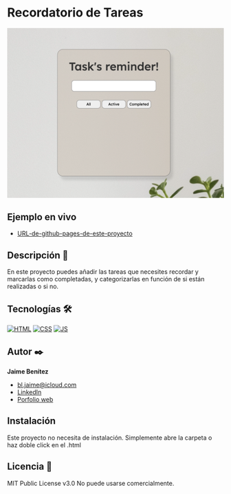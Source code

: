 # Recordatorio de Tareas

![Imagen del proyecto](https://raw.githubusercontent.com/jaimebenitezlope/Recordatorio-de-tareas/main/src/assets/images/Screenshot%202024-02-26%20at%2018.40.43.png)

## Ejemplo en vivo

- [URL-de-github-pages-de-este-proyecto](https://jaimebenitezlope.github.io/Recordatorio-de-tareas/)

## Descripción 📑

En este proyecto puedes añadir las tareas que necesites recordar y marcarlas como completadas, y categorizarlas en función de si están realizadas o si no.

<!-- ## ¿Qué he aprendido en este proyecto? 🙇🏻 -->

## Tecnologías 🛠

<!-- Iconos sacados de: https://github.com/hendrasob/badges/blob/master/README.md y https://github.com/alexandresanlim/Badges4-README.md-Profile -->

[![HTML](https://img.shields.io/badge/HTML5-E34F26?style=for-the-badge&logo=html5&logoColor=white)](https://es.wikipedia.org/wiki/HTML5)
[![CSS](https://img.shields.io/badge/CSS3-1572B6?style=for-the-badge&logo=css3&logoColor=white)](https://es.wikipedia.org/wiki/CSS)
[![JS](https://img.shields.io/badge/JavaScript-F7DF1E?style=for-the-badge&logo=javascript&logoColor=black)](https://es.wikipedia.org/wiki/JavaScript)

<!-- ## Vista previa del proyecto

Si quieres echar un vistazo al proyecto, te recomiendo:

![Captura del proyecto](https://github.com/eduardofierropro/Portafolio-y-CV/blob/main/CAPTURA-DEL-PROYECTO.jpg?raw=true)
![Captura del proyecto](https://github.com/eduardofierropro/Portafolio-y-CV/blob/main/CAPTURA-DEL-PROYECTO.jpg?raw=true)
![Captura del proyecto](https://github.com/eduardofierropro/Portafolio-y-CV/blob/main/CAPTURA-DEL-PROYECTO.jpg?raw=true) -->

## Autor ✒️

**Jaime Benítez**

- bl.jaime@icloud.com
- [LinkedIn](https://www.linkedin.com/in/jaimebenitezlope/)
- [Porfolio web]()

## Instalación

Este proyecto no necesita de instalación. Simplemente abre la carpeta o haz doble click en el .html

## Licencia 📄

MIT Public License v3.0
No puede usarse comercialmente.
